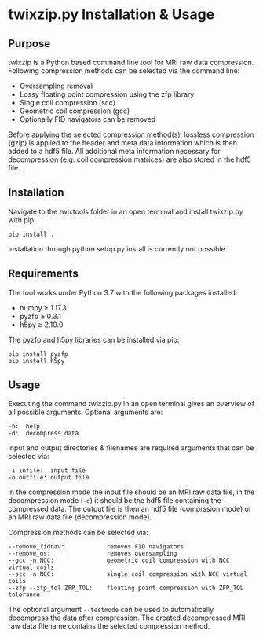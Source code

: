 # twixzip</span>.py Installation & Usage

## Purpose

twixzip is a Python based command line tool for MRI raw data compression. Following compression methods can be selected via the command line:

* Oversampling removal
* Lossy floating point compression using the zfp library
* Single coil compression (scc)
* Geometric coil compression (gcc)
* Optionally FID navigators can be removed

Before applying the selected compression method(s), lossless compression (gzip) is applied to the header and meta data information which is then added to a hdf5 file. All additional meta information necessary for decompression (e.g. coil compression matrices) are also stored in the hdf5 file.

## Installation

Navigate to the twixtools folder in an open terminal and install twixzip</span>.py with pip:

    pip install .

Installation through python setup</span>.py install is currently not possible.

## Requirements

The tool works under Python 3.7 with the following packages installed:

* numpy $\geq$ 1.17.3
* pyzfp $\geq$ 0.3.1
* h5py $\geq$ 2.10.0

The pyzfp and h5py libraries can be installed via pip:

    pip install pyzfp
    pip install h5py

## Usage

Executing the command twixzip</span>.py in an open terminal gives an overview of all possible arguments. Optional arguments are:

    -h:  help  
    -d:  decompress data

Input and output directories & filenames are required arguments that can be selected via:

    -i infile:  input file  
    -o outfile: output file

In the compression mode the input file should be an MRI raw data file, in the decompression mode (`-d`) it should be the hdf5 file containing the compressed data. The output file is then an hdf5 file (comprssion mode) or an MRI raw data file (decompression mode).

Compression methods can be selected via:

    --remove_fidnav:            removes FID navigators  
    --remove_os:                removes oversampling  
    --gcc -n NCC:               geometric coil compression with NCC virtual coils
    --scc -n NCC:               single coil compression with NCC virtual coils
    --zfp --zfp_tol ZFP_TOL:    floating point compression with ZFP_TOL tolerance

The optional argument `--testmode` can be used to automatically decompress the data after compression. The created decompressed MRI raw data filename contains the selected compression method.
